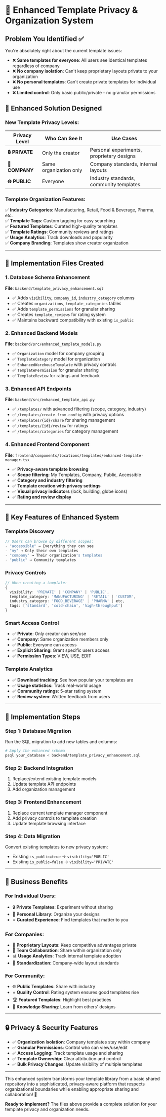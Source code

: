 # 🏢 Enhanced Template Privacy & Organization System

## **Problem You Identified** ✅

You're absolutely right about the current template issues:

- ❌ **Same templates for everyone**: All users see identical templates regardless of company
- ❌ **No company isolation**: Can't keep proprietary layouts private to your organization  
- ❌ **No personal templates**: Can't create private templates for individual use
- ❌ **Limited control**: Only basic public/private - no granular permissions

## **🚀 Enhanced Solution Designed**

### **New Template Privacy Levels:**

| Privacy Level | Who Can See It | Use Cases |
|---------------|----------------|-----------|
| **🔒 PRIVATE** | Only the creator | Personal experiments, proprietary designs |
| **🏢 COMPANY** | Same organization only | Company standards, internal layouts |
| **🌐 PUBLIC** | Everyone | Industry standards, community templates |

### **Template Organization Features:**

✅ **Industry Categories**: Manufacturing, Retail, Food & Beverage, Pharma, etc.  
✅ **Template Tags**: Custom tagging for easy searching  
✅ **Featured Templates**: Curated high-quality templates  
✅ **Template Ratings**: Community reviews and ratings  
✅ **Usage Analytics**: Track downloads and popularity  
✅ **Company Branding**: Templates show creator organization  

---

## **📁 Implementation Files Created**

### **1. Database Schema Enhancement**
**File**: `backend/template_privacy_enhancement.sql`

- ✅ Adds `visibility`, `company_id`, `industry_category` columns
- ✅ Creates `organizations`, `template_categories` tables
- ✅ Adds `template_permissions` for granular sharing
- ✅ Creates `template_reviews` for rating system
- ✅ Maintains backward compatibility with existing `is_public`

### **2. Enhanced Backend Models**
**File**: `backend/src/enhanced_template_models.py`

- ✅ `Organization` model for company grouping
- ✅ `TemplateCategory` model for organization
- ✅ `EnhancedWarehouseTemplate` with privacy controls
- ✅ `TemplatePermission` for granular sharing
- ✅ `TemplateReview` for ratings and feedback

### **3. Enhanced API Endpoints**
**File**: `backend/src/enhanced_template_api.py`

- ✅ `/templates/` with advanced filtering (scope, category, industry)
- ✅ `/templates/create-from-config` with privacy options
- ✅ `/templates/{id}/share` for sharing management
- ✅ `/templates/{id}/review` for ratings
- ✅ `/templates/categories` for category management

### **4. Enhanced Frontend Component**
**File**: `frontend/components/locations/templates/enhanced-template-manager.tsx`

- ✅ **Privacy-aware template browsing**
- ✅ **Scope filtering**: My Templates, Company, Public, Accessible
- ✅ **Category and industry filtering**
- ✅ **Template creation with privacy settings**
- ✅ **Visual privacy indicators** (lock, building, globe icons)
- ✅ **Rating and review display**

---

## **🎯 Key Features of Enhanced System**

### **Template Discovery**
```typescript
// Users can browse by different scopes:
- "accessible" → Everything they can see
- "my" → Only their own templates  
- "company" → Their organization's templates
- "public" → Community templates
```

### **Privacy Controls**
```typescript
// When creating a template:
{
  visibility: 'PRIVATE' | 'COMPANY' | 'PUBLIC',
  template_category: 'MANUFACTURING' | 'RETAIL' | 'CUSTOM',
  industry_category: 'FOOD_BEVERAGE' | 'PHARMA' | etc,
  tags: ['standard', 'cold-chain', 'high-throughput']
}
```

### **Smart Access Control**
- ✅ **Private**: Only creator can see/use
- ✅ **Company**: Same organization members only
- ✅ **Public**: Everyone can access
- ✅ **Explicit Sharing**: Grant specific users access
- ✅ **Permission Types**: VIEW, USE, EDIT

### **Template Analytics**
- ✅ **Download tracking**: See how popular your templates are
- ✅ **Usage statistics**: Track real-world usage
- ✅ **Community ratings**: 5-star rating system
- ✅ **Review system**: Written feedback from users

---

## **🚀 Implementation Steps**

### **Step 1: Database Migration**
Run the SQL migration to add new tables and columns:
```bash
# Apply the enhanced schema
psql your_database < backend/template_privacy_enhancement.sql
```

### **Step 2: Backend Integration**
1. Replace/extend existing template models
2. Update template API endpoints
3. Add organization management

### **Step 3: Frontend Enhancement**
1. Replace current template manager component
2. Add privacy controls to template creation
3. Update template browsing interface

### **Step 4: Data Migration**
Convert existing templates to new privacy system:
- Existing `is_public=true` → `visibility='PUBLIC'`
- Existing `is_public=false` → `visibility='PRIVATE'`

---

## **💼 Business Benefits**

### **For Individual Users:**
- 🔒 **Private Templates**: Experiment without sharing
- 📁 **Personal Library**: Organize your designs
- ⭐ **Curated Experience**: Find templates that matter to you

### **For Companies:**
- 🏢 **Proprietary Layouts**: Keep competitive advantages private  
- 👥 **Team Collaboration**: Share within organization only
- 📊 **Usage Analytics**: Track internal template adoption
- 🎯 **Standardization**: Company-wide layout standards

### **For Community:**
- 🌐 **Public Templates**: Share with industry
- ⭐ **Quality Control**: Rating system ensures good templates rise
- 🏆 **Featured Templates**: Highlight best practices
- 🤝 **Knowledge Sharing**: Learn from others' designs

---

## **🔒 Privacy & Security Features**

- ✅ **Organization Isolation**: Company templates stay within company
- ✅ **Granular Permissions**: Control who can view/use/edit
- ✅ **Access Logging**: Track template usage and sharing
- ✅ **Template Ownership**: Clear attribution and control
- ✅ **Bulk Privacy Changes**: Update visibility of multiple templates

---

This enhanced system transforms your template library from a basic shared repository into a sophisticated, privacy-aware platform that respects organizational boundaries while enabling appropriate sharing and collaboration! 🎉

**Ready to implement?** The files above provide a complete solution for your template privacy and organization needs.